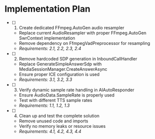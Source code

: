 # Implementation Plan

- [ ] 1. Create dedicated FFmpeg.AutoGen audio resampler
  - Replace current AudioResampler with proper FFmpeg.AutoGen SwrContext implementation
  - Remove dependency on FfmpegVadPreprocessor for resampling
  - _Requirements: 2.1, 2.2, 2.3, 2.4_

- [ ] 2. Remove hardcoded SDP generation in InboundCallHandler
  - Replace GenerateSimpleAnswerSdp with MediaSessionManager.CreateAnswerAsync
  - Ensure proper ICE configuration is used
  - _Requirements: 3.1, 3.2, 3.3_

- [ ] 3. Verify dynamic sample rate handling in AIAutoResponder
  - Ensure AudioData.SampleRate is properly used
  - Test with different TTS sample rates
  - _Requirements: 1.1, 1.2, 1.3_

- [ ] 4. Clean up and test the complete solution
  - Remove unused code and imports
  - Verify no memory leaks or resource issues
  - _Requirements: 4.1, 4.2, 4.3, 4.4_